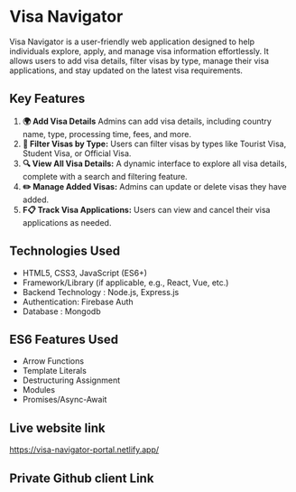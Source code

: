 # Visa Navigator

Visa Navigator is a user-friendly web application designed to help individuals explore, apply, and manage visa information effortlessly. It allows users to add visa details, filter visas by type, manage their visa applications, and stay updated on the latest visa requirements.

## Key Features

1. **🌍 Add Visa Details** Admins can add visa details, including country name, type, processing time, fees, and more.
2. **🛂 Filter Visas by Type:** Users can filter visas by types like Tourist Visa, Student Visa, or Official Visa.
3. **🔍 View All Visa Details:** A dynamic interface to explore all visa details, complete with a search and filtering feature.
4. **✏️ Manage Added Visas:** Admins can update or delete visas they have added.
5. **F📋 Track Visa Applications:**  Users can view and cancel their visa applications as needed.

## Technologies Used

- HTML5, CSS3, JavaScript (ES6+)
- Framework/Library (if applicable, e.g., React, Vue, etc.)
- Backend Technology : Node.js, Express.js
- Authentication: Firebase Auth
- Database : Mongodb

## ES6 Features Used

- Arrow Functions
- Template Literals
- Destructuring Assignment
- Modules
- Promises/Async-Await

## Live website link

https://visa-navigator-portal.netlify.app/

## Private Github client Link






